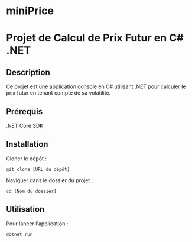 # miniPrice
# Projet de Calcul de Prix Futur en C# .NET
## Description
Ce projet est une application console en C# utilisant .NET pour calculer le prix futur en tenant compte de sa volatilité.

## Prérequis
.NET Core SDK

## Installation
Cloner le dépôt :
```
git clone [URL du dépôt]
```

Naviguer dans le dossier du projet :
```
cd [Nom du dossier]
```

## Utilisation
Pour lancer l'application :
```
dotnet run
```
